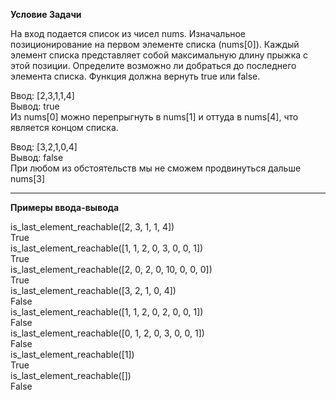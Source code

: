 **Условие Задачи**

На вход подается список из чисел nums. Изначальное позиционирование на первом элементе списка (nums[0]). Каждый элемент списка представляет собой максимальную длину прыжка с этой позиции. Определите возможно ли добраться до последнего элемента списка. Функция должна вернуть true или false.

Ввод: [2,3,1,1,4]  
Вывод: true  
Из nums[0] можно перепрыгнуть в nums[1] и оттуда в nums[4], что является концом списка.

Ввод: [3,2,1,0,4]  
Вывод: false  
При любом из обстоятельств мы не сможем продвинуться дальше nums[3]

---
**Примеры ввода-вывода**

is_last_element_reachable([2, 3, 1, 1, 4])  
True  
is_last_element_reachable([1, 1, 2, 0, 3, 0, 0, 1])  
True  
is_last_element_reachable([2, 0, 2, 0, 10, 0, 0, 0])  
True  
is_last_element_reachable([3, 2, 1, 0, 4])  
False  
is_last_element_reachable([1, 1, 2, 0, 2, 0, 0, 1])  
False  
is_last_element_reachable([0, 1, 2, 0, 3, 0, 0, 1])  
False  
is_last_element_reachable([1])  
True  
is_last_element_reachable([])  
False  
